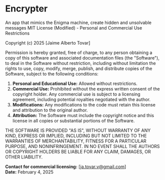 # Encrypter
An app that mimics the Enigma machine, create hidden and unsolvable messages
MIT License (Modified) - Personal and Commercial Use Restrictions

Copyright (c) 2025 [Jaime Alberto Tovar]

Permission is hereby granted, free of charge, to any person obtaining a copy of this software and associated documentation files (the "Software"), to deal in the Software without restriction, including without limitation the rights to use, copy, modify, merge, publish, and distribute copies of the Software, subject to the following conditions:

1. **Personal and Educational Use:** Allowed without restrictions.
2. **Commercial Use:** Prohibited without the express written consent of the copyright holder. Any commercial use is subject to a licensing agreement, including potential royalties negotiated with the author.
3. **Modifications:** Any modifications to the code must retain this license and attribution to the original author.
4. **Attribution:** The Software must include the copyright notice and this license in all copies or substantial portions of the Software.

THE SOFTWARE IS PROVIDED "AS IS", WITHOUT WARRANTY OF ANY KIND, EXPRESS OR IMPLIED, INCLUDING BUT NOT LIMITED TO THE WARRANTIES OF MERCHANTABILITY, FITNESS FOR A PARTICULAR PURPOSE, AND NONINFRINGEMENT. IN NO EVENT SHALL THE AUTHORS OR COPYRIGHT HOLDERS BE LIABLE FOR ANY CLAIM, DAMAGES, OR OTHER LIABILITY.

**Contact for commercial licensing:** [ja.tovar.v@gmail.com]  
**Date:** February 4, 2025
